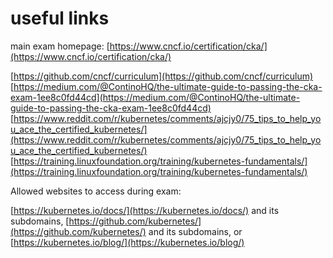 # useful links

main exam homepage: [https://www.cncf.io/certification/cka/](https://www.cncf.io/certification/cka/)


[https://github.com/cncf/curriculum](https://github.com/cncf/curriculum)
[https://medium.com/@ContinoHQ/the-ultimate-guide-to-passing-the-cka-exam-1ee8c0fd44cd](https://medium.com/@ContinoHQ/the-ultimate-guide-to-passing-the-cka-exam-1ee8c0fd44cd)
[https://www.reddit.com/r/kubernetes/comments/ajcjy0/75_tips_to_help_you_ace_the_certified_kubernetes/](https://www.reddit.com/r/kubernetes/comments/ajcjy0/75_tips_to_help_you_ace_the_certified_kubernetes/)
[https://training.linuxfoundation.org/training/kubernetes-fundamentals/](https://training.linuxfoundation.org/training/kubernetes-fundamentals/)
[]()
[]()
[]()
[]()
[]()
[]()



Allowed websites to access during exam:

 [https://kubernetes.io/docs/](https://kubernetes.io/docs/) and its subdomains, 
 [https://github.com/kubernetes/](https://github.com/kubernetes/) and its subdomains, 
 or [https://kubernetes.io/blog/](https://kubernetes.io/blog/)